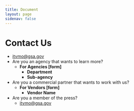 ```yaml
---
title: Document
layout: page
sidenav: false
---
```


# Contact Us

<ul>
  <li><a href="mailto:itvmo@gsa.gov">itvmo@gsa.gov</a></li>
  <li>Are you an agency that wants to learn more?
  <ul>
        <li><strong>For Agencies [form]</strong>
           <ul>
              <li><strong>Department</strong></li>
              <li><strong>Sub-agency</strong></li>
           </ul>
        </li>
     </ul>
  </li>
  <li>Are you a commercial partner that wants to work with us?
  <ul>
        <li><strong>For Vendors [form]</strong>
           <ul>
              <li><strong>Vendor Name</strong></li>
           </ul>
        </li>
     </ul>
  </li> 
  <li>Are you a member of the press?
     <ul>
        <li><a href="mailto:itvmo@gsa.gov">itvmo@gsa.gov</a></li>
     </ul>
  </li>
</ul>
